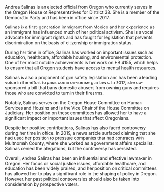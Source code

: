 Andrea Salinas is an elected official from Oregon who currently serves in the Oregon House of Representatives for District 38. She is a member of the Democratic Party and has been in office since 2017.

Salinas is a first-generation immigrant from Mexico and her experience as an immigrant has influenced much of her political activism. She is a vocal advocate for immigrant rights and has fought for legislation that prevents discrimination on the basis of citizenship or immigration status.

During her time in office, Salinas has worked on important issues such as education, healthcare, affordable housing, and environmental protection. One of her most notable achievements is her work on HB 4155, which helps to ensure that all Oregon students have access to mental health resources.

Salinas is also a proponent of gun safety legislation and has been a leading voice in the effort to pass common-sense gun laws. In 2017, she co-sponsored a bill that bans domestic abusers from owning guns and requires those who are convicted to turn in their firearms.

Notably, Salinas serves on the Oregon House Committee on Human Services and Housing and is the Vice Chair of the House Committee on Judiciary. Her position on these committees has allowed her to have a significant impact on important issues that affect Oregonians.

Despite her positive contributions, Salinas has also faced controversy during her time in office. In 2019, a news article surfaced claiming that she had used her position to pressure companies that had contracts with Multnomah County, where she worked as a government affairs specialist. Salinas denied the allegations, but the controversy has persisted.

Overall, Andrea Salinas has been an influential and effective lawmaker in Oregon. Her focus on social justice issues, affordable healthcare, and education has been widely praised, and her position on critical committees has allowed her to play a significant role in the shaping of policy in Oregon. However, her past political controversies should also be taken into consideration by prospective voters.
